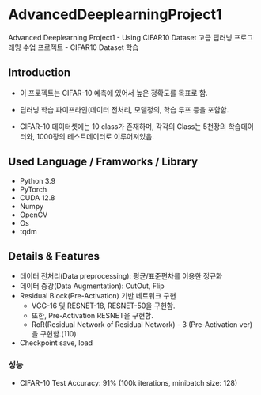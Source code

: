 # AdvancedDeeplearningProject1
Advanced Deeplearning Project1 - Using CIFAR10 Dataset
고급 딥러닝 프로그래밍 수업 프로젝트 - CIFAR10 Dataset 학습

## Introduction
- 이 프로젝트는 CIFAR-10 예측에 있어서 높은 정확도를 목표로 함.
- 딥러닝 학습 파이프라인(데이터 전처리, 모델정의, 학습 루프 등을 포함함.

- CIFAR-10 데이터셋에는 10 class가 존재하며, 각각의 Class는 5천장의 학습데이터와, 1000장의 테스트데이터로 이루어져있음.

## Used Language / Framworks / Library
- Python 3.9
- PyTorch
- CUDA 12.8
- Numpy
- OpenCV
- Os
- tqdm

## Details & Features
- 데이터 전처리(Data preprocessing): 평균/표준편차를 이용한 정규화
- 데이터 증강(Data Augmentation): CutOut, Flip
- Residual Block(Pre-Activation) 기반 네트워크 구현
  - VGG-16 및 RESNET-18, RESNET-50을 구현함.
  - 또한, Pre-Activation RESNET을 구현함.
  - RoR(Residual Network of Residual Network) - 3 (Pre-Activation ver)을 구현함.(110)
- Checkpoint save, load

### 성능
- CIFAR-10 Test Accuracy: 91% (100k iterations, minibatch  size: 128)


